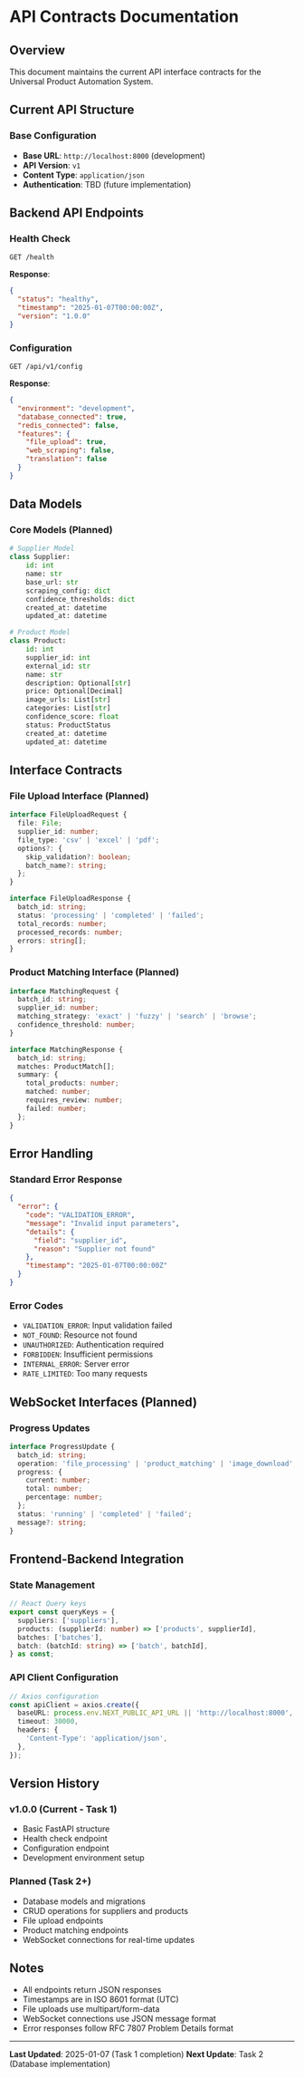 # API Contracts Documentation

## Overview
This document maintains the current API interface contracts for the Universal Product Automation System.

## Current API Structure

### Base Configuration
- **Base URL**: `http://localhost:8000` (development)
- **API Version**: `v1`
- **Content Type**: `application/json`
- **Authentication**: TBD (future implementation)

## Backend API Endpoints

### Health Check
```http
GET /health
```
**Response**:
```json
{
  "status": "healthy",
  "timestamp": "2025-01-07T00:00:00Z",
  "version": "1.0.0"
}
```

### Configuration
```http
GET /api/v1/config
```
**Response**:
```json
{
  "environment": "development",
  "database_connected": true,
  "redis_connected": false,
  "features": {
    "file_upload": true,
    "web_scraping": false,
    "translation": false
  }
}
```

## Data Models

### Core Models (Planned)
```python
# Supplier Model
class Supplier:
    id: int
    name: str
    base_url: str
    scraping_config: dict
    confidence_thresholds: dict
    created_at: datetime
    updated_at: datetime

# Product Model  
class Product:
    id: int
    supplier_id: int
    external_id: str
    name: str
    description: Optional[str]
    price: Optional[Decimal]
    image_urls: List[str]
    categories: List[str]
    confidence_score: float
    status: ProductStatus
    created_at: datetime
    updated_at: datetime
```

## Interface Contracts

### File Upload Interface (Planned)
```typescript
interface FileUploadRequest {
  file: File;
  supplier_id: number;
  file_type: 'csv' | 'excel' | 'pdf';
  options?: {
    skip_validation?: boolean;
    batch_name?: string;
  };
}

interface FileUploadResponse {
  batch_id: string;
  status: 'processing' | 'completed' | 'failed';
  total_records: number;
  processed_records: number;
  errors: string[];
}
```

### Product Matching Interface (Planned)
```typescript
interface MatchingRequest {
  batch_id: string;
  supplier_id: number;
  matching_strategy: 'exact' | 'fuzzy' | 'search' | 'browse';
  confidence_threshold: number;
}

interface MatchingResponse {
  batch_id: string;
  matches: ProductMatch[];
  summary: {
    total_products: number;
    matched: number;
    requires_review: number;
    failed: number;
  };
}
```

## Error Handling

### Standard Error Response
```json
{
  "error": {
    "code": "VALIDATION_ERROR",
    "message": "Invalid input parameters",
    "details": {
      "field": "supplier_id",
      "reason": "Supplier not found"
    },
    "timestamp": "2025-01-07T00:00:00Z"
  }
}
```

### Error Codes
- `VALIDATION_ERROR`: Input validation failed
- `NOT_FOUND`: Resource not found
- `UNAUTHORIZED`: Authentication required
- `FORBIDDEN`: Insufficient permissions
- `INTERNAL_ERROR`: Server error
- `RATE_LIMITED`: Too many requests

## WebSocket Interfaces (Planned)

### Progress Updates
```typescript
interface ProgressUpdate {
  batch_id: string;
  operation: 'file_processing' | 'product_matching' | 'image_download';
  progress: {
    current: number;
    total: number;
    percentage: number;
  };
  status: 'running' | 'completed' | 'failed';
  message?: string;
}
```

## Frontend-Backend Integration

### State Management
```typescript
// React Query keys
export const queryKeys = {
  suppliers: ['suppliers'],
  products: (supplierId: number) => ['products', supplierId],
  batches: ['batches'],
  batch: (batchId: string) => ['batch', batchId],
} as const;
```

### API Client Configuration
```typescript
// Axios configuration
const apiClient = axios.create({
  baseURL: process.env.NEXT_PUBLIC_API_URL || 'http://localhost:8000',
  timeout: 30000,
  headers: {
    'Content-Type': 'application/json',
  },
});
```

## Version History

### v1.0.0 (Current - Task 1)
- Basic FastAPI structure
- Health check endpoint
- Configuration endpoint
- Development environment setup

### Planned (Task 2+)
- Database models and migrations
- CRUD operations for suppliers and products
- File upload endpoints
- Product matching endpoints
- WebSocket connections for real-time updates

## Notes

- All endpoints return JSON responses
- Timestamps are in ISO 8601 format (UTC)
- File uploads use multipart/form-data
- WebSocket connections use JSON message format
- Error responses follow RFC 7807 Problem Details format

---

**Last Updated**: 2025-01-07 (Task 1 completion)
**Next Update**: Task 2 (Database implementation)
